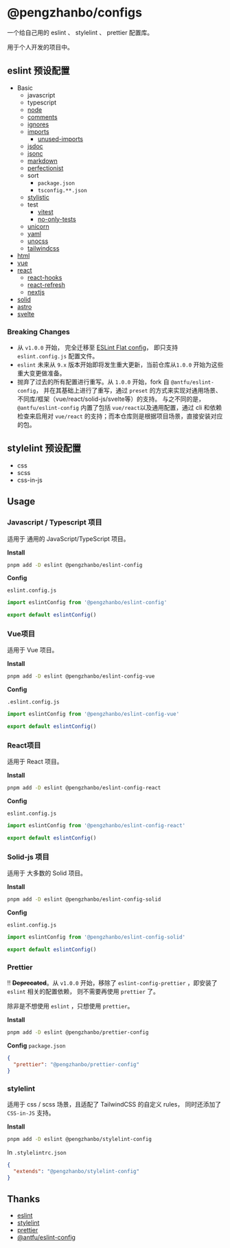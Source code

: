 # @pengzhanbo/configs

一个给自己用的 eslint 、 stylelint 、 prettier 配置库。

用于个人开发的项目中。

## eslint 预设配置

- Basic
  - javascript
  - typescript
  - [node](https://github.com/eslint-community/eslint-plugin-n#readme)
  - [comments](https://github.com/mysticatea/eslint-plugin-eslint-comments#readme)
  - [ignores](https://github.com/antfu/eslint-config-flat-gitignore#readme)
  - [imports](https://github.com/un-es/eslint-plugin-i#readme)
    - [unused-imports](https://github.com/sweepline/eslint-plugin-unused-imports)
  - [jsdoc](https://github.com/gajus/eslint-plugin-jsdoc#readme)
  - [jsonc](https://ota-meshi.github.io/eslint-plugin-jsonc/)
  - [markdown](https://github.com/eslint/eslint-plugin-markdown#readme)
  - [perfectionist](https://eslint-plugin-perfectionist.azat.io)
  - sort
    - `package.json`
    - `tsconfig.**.json`
  - [stylistic](https://github.com/eslint-stylistic/eslint-stylistic#readme)
  - test
    - [vitest](eslint-plugin-vitest)
    - [no-only-tests](https://github.com/levibuzolic/no-only-tests#readme)
  - [unicorn](https://github.com/sindresorhus/eslint-plugin-unicorn#readme)
  - [yaml](https://ota-meshi.github.io/eslint-plugin-yml/)
  - [unocss](https://github.com/unocss/unocss/tree/main/packages/esling-plugin#readme)
  - [tailwindcss](https://github.com/francoismassart/eslint-plugin-tailwindcss)
- [html](https://html-eslint.org/)
- [vue](https://eslint.vuejs.org)
- [react](https://github.com/jsx-eslint/eslint-plugin-react)
  - [react-hooks](https://github.com/facebook/react/tree/main/packages/eslint-plugin-react-hooks)
  - [react-refresh](https://github.com/ArnaudBarre/eslint-plugin-react-refresh#readme)
  - [nextjs](https://github.com/vercel/next.js#readme)
- [solid](https://github.com/solidjs-community/eslint-plugin-solid#readme)
- [astro](https://github.com/ota-meshi/eslint-plugin-astro)
- [svelte](https://github.com/sveltejs/eslint-plugin-svelte)

### Breaking Changes

- 从 `v1.0.0` 开始， 完全迁移至 [ESLint Flat config](https://eslint.org/docs/latest/use/configure/configuration-files-new)， 即只支持 `eslint.config.js` 配置文件。
- `eslint` 未来从 `9.x` 版本开始即将发生重大更新，当前仓库从`1.0.0` 开始为这些重大变更做准备。
- 抛弃了过去的所有配置进行重写。从 `1.0.0` 开始，fork 自 `@antfu/eslint-config`， 并在其基础上进行了重写，通过 `preset` 的方式来实现对通用场景、不同库/框架（vue/react/solid-js/svelte等）的支持。
  与之不同的是，`@antfu/eslint-config` 内置了包括 `vue/react`以及通用配置，通过 cli 和依赖检查来启用对 `vue/react` 的支持；而本仓库则是根据项目场景，直接安装对应的包。

## stylelint 预设配置

- css
- scss
- css-in-js


## Usage

### Javascript / Typescript 项目

适用于 通用的 JavaScript/TypeScript 项目。

**Install**

```sh
pnpm add -D eslint @pengzhanbo/eslint-config
```

**Config**

`eslint.config.js`
```js
import eslintConfig from '@pengzhanbo/eslint-config'

export default eslintConfig()
```

### Vue项目

适用于 Vue 项目。

**Install**

```sh
pnpm add -D eslint @pengzhanbo/eslint-config-vue
```

**Config**

`.eslint.config.js`
```js
import eslintConfig from '@pengzhanbo/eslint-config-vue'

export default eslintConfig()
```


### React项目

适用于 React 项目。

**Install**

```sh
pnpm add -D eslint @pengzhanbo/eslint-config-react
```

**Config**

`eslint.config.js`

```js
import eslintConfig from '@pengzhanbo/eslint-config-react'

export default eslintConfig()
```

### Solid-js 项目

适用于 大多数的 Solid 项目。

**Install**

```sh
pnpm add -D eslint @pengzhanbo/eslint-config-solid
```

**Config**

`eslint.config.js`

```js
import eslintConfig from '@pengzhanbo/eslint-config-solid'

export default eslintConfig()
```

### Prettier

‼️ **~~Deprecated~~**。从 `v1.0.0` 开始，移除了 `eslint-config-prettier` ，即安装了 `eslint` 相关的配置依赖，
则不需要再使用 `prettier` 了。

除非是不想使用 `eslint` ，只想使用 `prettier`。

**Install**

```sh
pnpm add -D eslint @pengzhanbo/prettier-config
```

**Config**
`package.json`
```json
{
  "prettier": "@pengzhanbo/prettier-config"
}
```

### stylelint

适用于 css / scss 场景，且适配了 TailwindCSS 的自定义 rules， 同时还添加了 `CSS-in-JS` 支持。

**Install**

```sh
pnpm add -D eslint @pengzhanbo/stylelint-config
```

In `.stylelintrc.json`

``` json
{
  "extends": "@pengzhanbo/stylelint-config"
}
```

## Thanks

- [eslint](https://eslint.org/)
- [stylelint](https://stylelint.io/)
- [prettier](https://prettier.io/)
- [@antfu/eslint-config](https://github.com/antfu/eslint-config)
